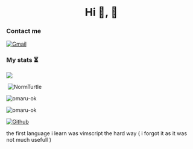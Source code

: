 <h1 align="center">Hi 👋,  🐢 </h1>

<h3 align="left">Contact me</h3>

[![Gmail](https://img.shields.io/badge/gmail-red?&style=for-the-badge&logo=gmail&logoColor=white)](https://mail.google.com/mail/u/0/?fs=1&to=omi0k@duck.com&su=SUBJECT&body=BODY&tf=cm)

<h3 align="left">My stats ⏳ </h3>

![](https://github-profile-summary-cards.vercel.app/api/cards/profile-details?username=NormTurtle&theme=cobalt)
<p>&nbsp;<img src="https://github-readme-stats-sigma-five.vercel.app/api?username=NormTurtle&show_icons=true&locale=en" alt="NormTurtle" /></p>

<p><img src="https://github-readme-streak-stats.herokuapp.com/?user=NormTurtle&" alt="omaru-ok" /></p>

<p><img src="https://github-readme-stats-sigma-five.vercel.app/api/top-langs?username=NormTurtle&show_icons=true&locale=en&layout=compact" alt="omaru-ok" /></p>




[![Github](https://img.shields.io/github/followers/NormTurtle?label=Follow&style=social)](https://github.com/omaru-ok)

the first language i learn was vimscript the hard way ( i forgot it as it was not much usefull )

<!---
- 👋 Hi, I’m @omaru            as normal tutrle❤️:)
- 👀 I’m interested in ... learning and ...
- 🌱 I’m currently learning ... nothign
- 💞️ I’m looking to collaborate on ...  everyone just ask im there
- 📫 How to reach me ...   just discord omi#1695
--->
<!---
NormTurtle/omaru-ok is a ✨ special ✨ repository because its `README.md` (this file) appears on your GitHub profile.
You can click the Preview link to take a look at your changes.
--->


